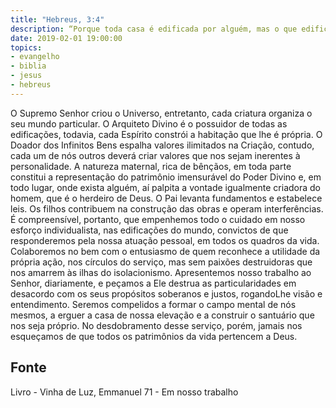 ```yaml
---
title: "Hebreus, 3:4"
description: “Porque toda casa é edificada por alguém, mas o que edificou todas as coisas é Deus.” Paulo (Hebreus, 3:4)
date: 2019-02-01 19:00:00
topics: 
- evangelho
- biblia
- jesus
- hebreus
---
```



O Supremo Senhor criou o Universo, entretanto, cada criatura organiza o
seu mundo particular.
O Arquiteto Divino é o possuidor de todas as edificações, todavia, cada
Espírito constrói a habitação que lhe é própria.
O Doador dos Infinitos Bens espalha valores ilimitados na Criação,
contudo, cada um de nós outros deverá criar valores que nos sejam inerentes à
personalidade.
A natureza maternal, rica de bênçãos, em toda parte constitui a
representação do patrimônio imensurável do Poder Divino e, em todo lugar, onde
exista alguém, aí palpita a vontade igualmente criadora do homem, que é o herdeiro
de Deus.
O Pai levanta fundamentos e estabelece leis.
Os filhos contribuem na construção das obras e operam interferências.
É compreensível, portanto, que empenhemos todo o cuidado em nosso
esforço individualista, nas edificações do mundo, convictos de que responderemos
pela nossa atuação pessoal, em todos os quadros da vida.
Colaboremos no bem com o entusiasmo de quem reconhece a utilidade da
própria ação, nos círculos do serviço, mas sem paixões destruidoras que nos
amarrem às ilhas do isolacionismo.
Apresentemos nosso trabalho ao Senhor, diariamente, e peçamos a Ele
destrua as particularidades em desacordo com os seus propósitos soberanos e justos,
rogando­Lhe visão e entendimento.
Seremos compelidos a formar o campo mental de nós mesmos, a erguer a
casa de nossa elevação e a construir o santuário que nos seja próprio.
No desdobramento desse serviço, porém, jamais nos esqueçamos de que
todos os patrimônios da vida pertencem a Deus.




## Fonte
Livro - Vinha de Luz, Emmanuel
71 - Em nosso trabalho
